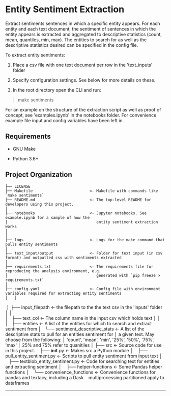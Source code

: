 Entity Sentiment Extraction
==============================

Extract sentiments sentences in which a specific entity appears. For each entity and each text document, the sentiment
of sentences in which the entity appears is extracted and aggregated to descriptive statistics (count, mean, quantiles, min, max).
The entities to search for as well as the descriptive statistics desired can be specified in the config file. 

To extract entity sentiments:

1. Place a csv file with one text document per row in the 'text_inputs' folder

2. Specify configuration settings. See below for more details on these.

3. In the root directory open the CLI and run:

> make sentiments

For an example on the structure of the extraction script as well as proof of concept, see 'examples.ipynb' in the notebooks folder. For convenience example file input and config variables have been left in.


Requirements
------------

* GNU Make

* Python 3.6+

Project Organization
------------

    ├── LICENSE
    ├── Makefile                         <- Makefile with commands like `make sentiments`
    ├── README.md                        <- The top-level README for developers using this project.
    │              
    ├── notebooks                        <- Jupyter notebooks. See example.ipynb for a sample of how the 
    │                                       entity sentiment extraction works
    │                                       
    │              
    ├── logs                             <- Logs for the make command that pulls entity sentiments
    │              
    ├── text_input/output                <- Folder for text input (in csv format) and outputted csv with sentiments extracted
    │              
    ├── requirements.txt                 <- The requirements file for reproducing the analysis environment, e.g.
    │                                       generated with `pip freeze > requirements.txt`
    │               
    ├── config.yaml                      <- Config file with environment variables required for extracting entity sentiments
    │   │                   
    │   ├── input_filepath               <- the filepath to the the text csv in the 'inputs' folder
    │   │              
    │   ├── text_col                     <- The column name in the input csv which holds text
    │   │              
    │   ├── entities                     <- A list of the entities for which to search and extract sentiment from 
    │   └── sentiment_descriptive_stats  <- A list of the descriptive stats to pull for an entities sentiment for
    │                                       a given text. May choose from the following:
    │                                       'count', 'mean', 'min', '25%', '50%', '75%', 'max'
    │                                       25% and 75% refer to quanitiles
    │
    ├── src                              <- Source code for use in this project.
        ├── __init__.py                  <- Makes src a Python module
        │
        ├── pull_entity_sentiment.py     <- Scripts to pull entity sentiment from input text
        │
        ├── textblob_entity_sentiment.py <- Code for searching text for entities and extracting sentiment
        │
        ├── helper-functions             <- Some Pandas helper functions
        │
        └── convenience_functions        <- Convenience functions for pandas and textacy, including a Dask
                                            multiprocessing partitioned apply to dataframes



--------